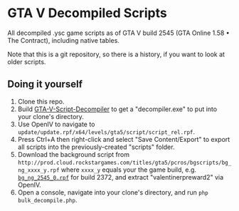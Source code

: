 # GTA V Decompiled Scripts

All decompiled .ysc game scripts as of GTA V build 2545 (GTA Online 1.58 • The Contract), including native tables.

Note that this is a git repository, so there is a history, if you want to look at older scripts.

## Doing it yourself

1. Clone this repo.
2. Build [GTA-V-Script-Decompiler](https://github.com/Sainan/GTA-V-Script-Decompiler) to get a "decompiler.exe" to put into your clone's directory.
3. Use OpenIV to navigate to `update/update.rpf/x64/levels/gta5/script/script_rel.rpf`.
4. Press Ctrl+A then right-click and select "Save Content/Export" to export all scripts into the previously-created "scripts" folder.
5. Download the background script from `http://prod.cloud.rockstargames.com/titles/gta5/pcros/bgscripts/bg_ng_xxxx_y.rpf` where `xxxx_y` equals your the game build, e.g. [`bg_ng_2545_0.rpf`](http://prod.cloud.rockstargames.com/titles/gta5/pcros/bgscripts/bg_ng_2545_0.rpf) for build 2372, and extract "valentinerpreward2" via OpenIV.
6. Open a console, navigate into your clone's directory, and run `php bulk_decompile.php`.
